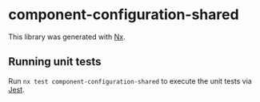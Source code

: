 # component-configuration-shared

This library was generated with [Nx](https://nx.dev).

## Running unit tests

Run `nx test component-configuration-shared` to execute the unit tests via [Jest](https://jestjs.io).
